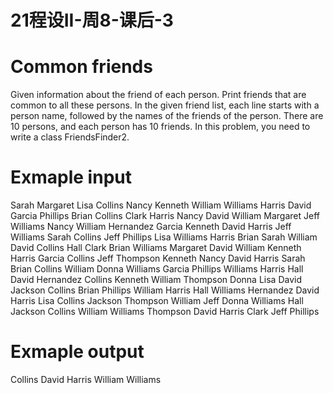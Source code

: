 # 21程设II-周8-课后-3

# Common friends

Given information about the friend of each person. Print friends that are common to all these persons.
In the given friend list, each line starts with a person name, followed by the names of the friends of the person.
There are 10 persons, and each person has 10 friends.
In this problem, you need to write a class FriendsFinder2.

# Exmaple input

Sarah Margaret Lisa Collins Nancy Kenneth William Williams Harris David Garcia
Phillips Brian Collins Clark Harris Nancy David William Margaret Jeff Williams
Nancy William Hernandez Garcia Kenneth David Harris Jeff Williams Sarah Collins
Jeff Phillips Lisa Williams Harris Brian Sarah William David Collins Hall
Clark Brian Williams Margaret David William Kenneth Harris Garcia Collins Jeff
Thompson Kenneth Nancy David Harris Sarah Brian Collins William Donna Williams
Garcia Phillips Williams Harris Hall David Hernandez Collins Kenneth William Thompson
Donna Lisa David Jackson Collins Brian Phillips William Harris Hall Williams
Hernandez David Harris Lisa Collins Jackson Thompson William Jeff Donna Williams
Hall Jackson Collins William Williams Thompson David Harris Clark Jeff Phillips

# Exmaple output

Collins David Harris William Williams


